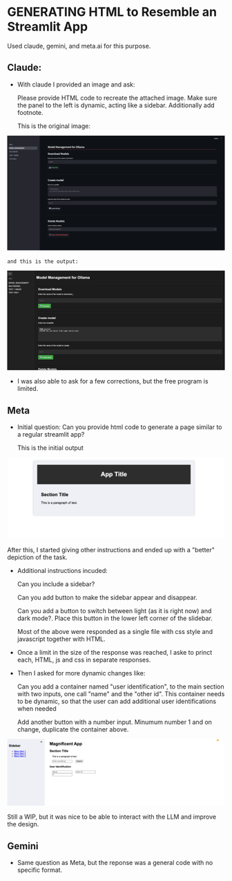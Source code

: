 # GENERATING HTML to Resemble an Streamlit App

Used claude, gemini, and meta.ai for this purpose.


## Claude: 

- With claude I provided an image and ask: 

    Please provide HTML code to recreate the attached image. Make sure the panel to the left is dynamic, acting like a sidebar. Additionally add footnote.

    This is the original image: 

![alt text](claude/original.png "Title")

    and this is the output: 

![alt text](claude/final.png "Title")

- I was also able to ask for a few corrections, but the free program is limited. 

## Meta

- Initial question: Can you provide html code to generate a page similar to a regular streamlit app? 

    This is the initial output 

![alt text](META_AI/initial.png "Title")

After this, I started giving other instructions and ended up with a "better" depiction of the task. 

- Additional instructions incuded: 

    Can you include a sidebar?

    Can you add button to make the sidebar appear and disappear.

    Can you add a button to switch between light (as it is right now) and dark mode?. Place this button in the lower left corner of the slidebar.

    Most of the above were responded as a single file with css style and javascript together with HTML. 

- Once a limit in the size of the response was reached, I aske to princt each, HTML, js and css in separate responses. 

- Then I asked for more dynamic changes like: 

    Can you add a container named "user identification", to the main section with two inputs, one call "name" and the 
    "other id". This container needs to be dynamic, so that the user can add additional user identifications when needed

    Add another button with a number input. Minumum number 1 and on change, duplicate the container above.

![alt text](META_AI/final.png "Title")

Still a WIP, but it was nice to be able to interact with the LLM and improve the design. 

## Gemini

- Same question as Meta, but the reponse was a general code with no specific format. 


